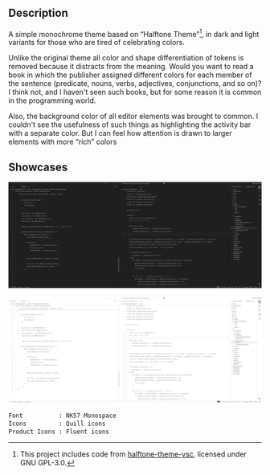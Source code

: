 ## Description

A simple monochrome theme based on “Halftone Theme”[^1], in dark and light variants for those who are tired of celebrating colors. 

Unlike the original theme all color and shape differentiation of tokens is removed because it distracts from the meaning. Would you want to read a book in which the publisher assigned different colors for each member of the sentence (predicate, nouns, verbs, adjectives, conjunctions, and so on)? I think not, and I haven't seen such books, but for some reason it is common in the programming world.

Also, the background color of all editor elements was brought to common. I couldn't see the usefulness of such things as highlighting the activity bar with a separate color. But I can feel how attention is drawn to larger elements with more “rich” colors

## Showcases

![Dark](/axiom-dark.png)

![Light](/axiom-light.png)

```
Font          : NK57 Monospace
Icons         : Quill icons
Product Icons : Fluent icons
```

[^1]: This project includes code from [halftone-theme-vsc](https://github.com/ivanesmantovich/halftone-theme-vsc), licensed under GNU GPL-3.0.